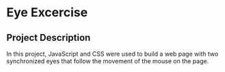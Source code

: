 # Eye Excercise
## Project Description
<p>In this project, JavaScript and CSS were used to build a web page with two synchronized eyes that follow the movement of the mouse on the page. </p>
